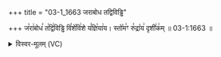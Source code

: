 +++
title = "03-1_1663 जराबोध तद्विविड्ढि"

+++
ज꣡रा꣢बोध꣣ त꣡द्वि꣢विड्ढि वि꣣शे꣡वि꣢शे य꣣ज्ञि꣡या꣢य। स्तो꣡म꣢ꣳ रु꣣द्रा꣡य꣢ दृशी꣣क꣢म् ॥ 03-1:1663 ॥

<details><summary>विस्वर-मूलम् (VC)</summary>

जराबोध तद्विविड्ढि विशेविशे यज्ञियाय । स्तोमꣳ रुद्राय दृशीकम् ॥१६६३॥
</details>
